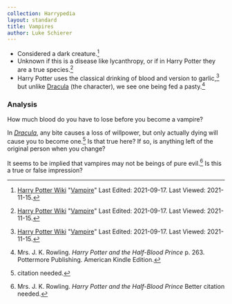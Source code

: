 ```yaml
---
collection: Harrypedia
layout: standard
title: Vampires
author: Luke Schierer
---
```


- Considered a dark creature.[^211115-3]
- Unknown if this is a disease like lycanthropy, or if in Harry Potter they are
  a true species.[^211115-4]
- Harry Potter uses the classical drinking of blood and version to garlic,[^211115-5]
  but unlike [Dracula][] (the character), we see one being fed a pasty.[^211115-6]

### Analysis

How much blood do you have to lose before you become a vampire?

In _[Dracula][]_, any bite causes a loss of willpower, but only actually dying will
cause you to become one.[^210513-6] Is that true here? If so, is anything
left of the original person when you change?

It seems to be implied that vampires may not be beings of pure evil.[^210513-7]
Is this a true or false impression?

[^210513-7]:
    Mrs. J. K. Rowling. _Harry Potter and the Half-Blood Prince_
    Better citation needed.

[^210513-6]: citation needed.

[Dracula]: https://www.gutenberg.org/ebooks/345

[^211115-3]:
    [Harry Potter Wiki](https://harrypotter.fandom.com/wiki/)
    "[Vampire](https://harrypotter.fandom.com/wiki/Vampire)"
    Last Edited: 2021-09-17. Last Viewed: 2021-11-15.

[^211115-4]:
    [Harry Potter Wiki](https://harrypotter.fandom.com/wiki/)
    "[Vampire](https://harrypotter.fandom.com/wiki/Vampire)"
    Last Edited: 2021-09-17. Last Viewed: 2021-11-15.

[^211115-5]:
    [Harry Potter Wiki](https://harrypotter.fandom.com/wiki/)
    "[Vampire](https://harrypotter.fandom.com/wiki/Vampire)"
    Last Edited: 2021-09-17. Last Viewed: 2021-11-15.

[^211115-6]:
    Mrs. J. K. Rowling.
    _Harry Potter and the Half-Blood Prince_
    p. 263. Pottermore Publishing. American Kindle Edition.
